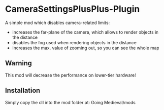 ﻿# CameraSettingsPlusPlus-Plugin

A simple mod which disables camera-related limits: 
- increases the far-plane of the camera, which allows to render objects in the distance
- disables the fog used when rendering objects in the distance
- increases the max. value of zooming out, so you can see the whole map

## Warning
This mod will decrease the performance on lower-tier hardware!

## Installation
Simply copy the dll into the mod folder at: Going Medieval/mods